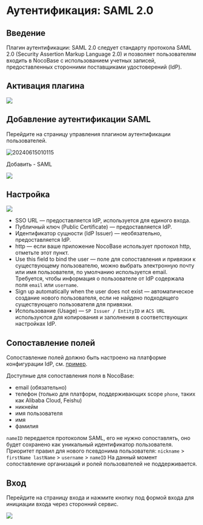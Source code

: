 # Аутентификация: SAML 2.0

## Введение

Плагин аутентификации: SAML 2.0 следует стандарту протокола SAML 2.0 (Security Assertion Markup Language 2.0) и позволяет пользователям входить в NocoBase с использованием учетных записей, предоставленных сторонними поставщиками удостоверений (IdP).

## Активация плагина

![](https://static-docs.nocobase.com/6a12f3d8073c47532a4f8aac900e4296.png)

## Добавление аутентификации SAML

Перейдите на страницу управления плагином аутентификации пользователей.

![20240615010115](https://static-docs.nocobase.com/20240615010115.png)

Добавить - SAML

![](https://static-docs.nocobase.com/5076fe56086b7799be308bbaf7c4425d.png)

## Настройка

![](https://static-docs.nocobase.com/976b66e589973c322d81dcddd22c6146.png)

- SSO URL — предоставляется IdP, используется для единого входа.
- Публичный ключ (Public Certificate) — предоставляется IdP.
- Идентификатор сущности (IdP Issuer) — необязательно, предоставляется IdP.
- http — если ваше приложение NocoBase использует протокол http, отметьте этот пункт.
- Use this field to bind the user — поле для сопоставления и привязки к существующему пользователю, можно выбрать электронную почту или имя пользователя, по умолчанию используется email. Требуется, чтобы информация о пользователе от IdP содержала поля `email` или `username`.
- Sign up automatically when the user does not exist — автоматическое создание нового пользователя, если не найдено подходящего существующего пользователя для привязки.
- Использование (Usage) — `SP Issuer / EntityID` и `ACS URL` используются для копирования и заполнения в соответствующих настройках IdP.

## Сопоставление полей

Сопоставление полей должно быть настроено на платформе конфигурации IdP, см. [пример](../auth-saml/example/google.md).

Доступные для сопоставления поля в NocoBase:

- email (обязательно)
- телефон (только для платформ, поддерживающих scope `phone`, таких как Alibaba Cloud, Feishu)
- никнейм
- имя пользователя
- имя
- фамилия

`nameID` передается протоколом SAML, его не нужно сопоставлять, оно будет сохранено как уникальный идентификатор пользователя.
Приоритет правил для нового псевдонима пользователя: `nickname` > `firstName lastName` > `username` > `nameID`
На данный момент сопоставление организаций и ролей пользователей не поддерживается.

## Вход

Перейдите на страницу входа и нажмите кнопку под формой входа для инициации входа через сторонний сервис.

![](https://static-docs.nocobase.com/74963865c9d36a294948e6adeb5b24bc.png)